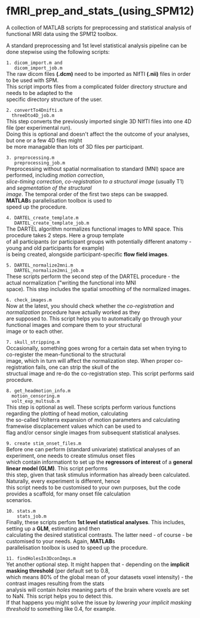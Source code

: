 # fMRI_prep_and_stats_(using_SPM12)
A collection of MATLAB scripts for preprocessing and statistical analysis of functional MRI data using the SPM12 toolbox.

A standard preprocessing and 1st level statistical analysis pipeline can be done stepwise using the following scripts:

`1. dicom_import.m and`  
`   dicom_import_job.m`  
The raw dicom files **(.dcm)** need to be imported as NIfTI **(.nii)** files in order to be used with SPM.  
This script imports files from a complicated folder directory structure and needs to be adapted to the  
specific directory structure of the user.

`2. convertTo4Dnifti.m`  
`   threeDto4D_job.m  `  
This step converts the previously imported single 3D NIfTI files into one 4D file (per experimental run).  
Doing this is optional and doesn't affect the the outcome of your analyses, but one or a few 4D files might  
be more managable than lots of 3D files per participant. 

`3. preprocessing.m    `  
`   preprocessing_job.m`  
Preprocessing without spatial normalisation to standard (MNI) space are performed, including *motion correction*,  
*slice-timing correction*, *co-registration to a structural image* (usually T1) and *segmentation of the structural  
image*. The temporal order of the first two steps can be swapped. **MATLAB**s parallelisation toolbox is used to  
speed up the procedure. 

`4. DARTEL_create_template.m    `  
`   DARTEL_create_template_job.m`  
The DARTEL algorithm normalizes functional images to MNI space. This procedure takes 2 steps. Here a group template  
of all participants (or participant groups with potentially different anatomy - young and old participants for example)  
is being created, alongside participant-specific **flow field images**. 

`5. DARTEL_normalize2mni.m    `  
`   DARTEL_normalize2mni_job.m`  
These scripts perform the second step of the DARTEL procedure - the actual normalization ("writing the functional into MNI  
space). This step includes the spatial smoothing of the normalized images. 

`6. check_images.m`  
Now at the latest, you should check whether the *co-registration* and *normalization* procedure have actually worked as they  
are supposed to. This script helps you to automatically go through your functional images and compare them to your structural  
image or to each other. 

`7. skull_stripping.m`  
Occasionally, something goes wrong for a certain data set when trying to co-register the mean-functional to the structural  
image, which in turn will affect the normalization step. When proper co-registration fails, one can strip the skull of the  
structual image and re-do the co-registration step. This script performs said procedure.

`8. get_headmotion_info.m`  
`   motion_censoring.m   `  
`   volt_exp_multsub.m   `  
This step is optional as well. These scripts perform various functions regarding the plotting of head motion, calculating  
the so-called Volterra expansion of motion parameters and calculating framewise discplacement values which can be used to  
flag and/or censor single images from subsequent statistical analyses. 

`9. create stim_onset_files.m`  
Before one can perform (standard univariate) statistical analyses of an experiment, one needs to create stimulus onset files  
which contain informationt to set up the **regressors of interest** of a **general linear model (GLM)**. This script performs  
this step, given that task stimulus information has already been calculated. Naturally, every experiment is different, hence  
this script needs to be customised to your own purposes, but the code provides a scaffold, for many onset file calculation  
scenarios.

`10. stats.m    `  
`    stats_job.m`  
Finally, these scripts perfom **1st level statistical analyses**. This includes, setting up a **GLM**, estimating and then  
calculating the desired statistical contrasts. The latter need - of course - be customised to your needs. Again, **MATLAB**s  
parallelisation toolbox is used to speed up the procedure.

`11. findHolesIn3DconImgs.m`  
Yet another optional step. It might happen that - depending on the **implicit masking threshold** (per default set to 0.8,  
which means 80% of the global mean of your datasets voxel intensity) - the contrast images resulting from the stats  
analysis will contain *holes* meaning parts of the brain where voxels are set to NaN. This script helps you to detect this.  
If that happens you might solve the issue by *lowering your implicit masking threshold* to something like 0.4, for example.

